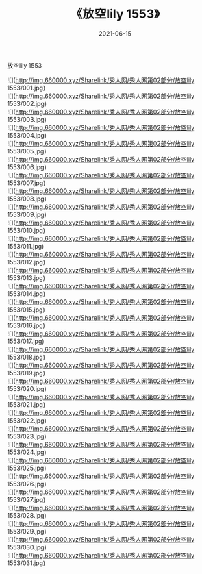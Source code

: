 ﻿---
layout: post
title:  《放空lily 1553》
date:   2021-06-15
img: http://img.660000.xyz/Sharelink/秀人网/秀人网第02部分/放空lily 1553/000.jpg
categories: [美女, 清纯, 唯美]
---

放空lily 1553

  ![](http://img.660000.xyz/Sharelink/秀人网/秀人网第02部分/放空lily 1553/001.jpg) <br> ![](http://img.660000.xyz/Sharelink/秀人网/秀人网第02部分/放空lily 1553/002.jpg) <br> ![](http://img.660000.xyz/Sharelink/秀人网/秀人网第02部分/放空lily 1553/003.jpg) <br> ![](http://img.660000.xyz/Sharelink/秀人网/秀人网第02部分/放空lily 1553/004.jpg) <br> ![](http://img.660000.xyz/Sharelink/秀人网/秀人网第02部分/放空lily 1553/005.jpg) <br> ![](http://img.660000.xyz/Sharelink/秀人网/秀人网第02部分/放空lily 1553/006.jpg) <br> ![](http://img.660000.xyz/Sharelink/秀人网/秀人网第02部分/放空lily 1553/007.jpg) <br> ![](http://img.660000.xyz/Sharelink/秀人网/秀人网第02部分/放空lily 1553/008.jpg) <br> ![](http://img.660000.xyz/Sharelink/秀人网/秀人网第02部分/放空lily 1553/009.jpg) <br> ![](http://img.660000.xyz/Sharelink/秀人网/秀人网第02部分/放空lily 1553/010.jpg) <br> ![](http://img.660000.xyz/Sharelink/秀人网/秀人网第02部分/放空lily 1553/011.jpg) <br> ![](http://img.660000.xyz/Sharelink/秀人网/秀人网第02部分/放空lily 1553/012.jpg) <br> ![](http://img.660000.xyz/Sharelink/秀人网/秀人网第02部分/放空lily 1553/013.jpg) <br> ![](http://img.660000.xyz/Sharelink/秀人网/秀人网第02部分/放空lily 1553/014.jpg) <br> ![](http://img.660000.xyz/Sharelink/秀人网/秀人网第02部分/放空lily 1553/015.jpg) <br> ![](http://img.660000.xyz/Sharelink/秀人网/秀人网第02部分/放空lily 1553/016.jpg) <br> ![](http://img.660000.xyz/Sharelink/秀人网/秀人网第02部分/放空lily 1553/017.jpg) <br> ![](http://img.660000.xyz/Sharelink/秀人网/秀人网第02部分/放空lily 1553/018.jpg) <br> ![](http://img.660000.xyz/Sharelink/秀人网/秀人网第02部分/放空lily 1553/019.jpg) <br> ![](http://img.660000.xyz/Sharelink/秀人网/秀人网第02部分/放空lily 1553/020.jpg) <br> ![](http://img.660000.xyz/Sharelink/秀人网/秀人网第02部分/放空lily 1553/021.jpg) <br> ![](http://img.660000.xyz/Sharelink/秀人网/秀人网第02部分/放空lily 1553/022.jpg) <br> ![](http://img.660000.xyz/Sharelink/秀人网/秀人网第02部分/放空lily 1553/023.jpg) <br> ![](http://img.660000.xyz/Sharelink/秀人网/秀人网第02部分/放空lily 1553/024.jpg) <br> ![](http://img.660000.xyz/Sharelink/秀人网/秀人网第02部分/放空lily 1553/025.jpg) <br> ![](http://img.660000.xyz/Sharelink/秀人网/秀人网第02部分/放空lily 1553/026.jpg) <br> ![](http://img.660000.xyz/Sharelink/秀人网/秀人网第02部分/放空lily 1553/027.jpg) <br> ![](http://img.660000.xyz/Sharelink/秀人网/秀人网第02部分/放空lily 1553/028.jpg) <br> ![](http://img.660000.xyz/Sharelink/秀人网/秀人网第02部分/放空lily 1553/029.jpg) <br> ![](http://img.660000.xyz/Sharelink/秀人网/秀人网第02部分/放空lily 1553/030.jpg) <br> ![](http://img.660000.xyz/Sharelink/秀人网/秀人网第02部分/放空lily 1553/031.jpg) <br>